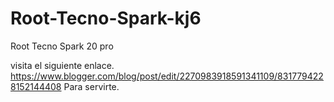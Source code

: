 # Root-Tecno-Spark-kj6
Root Tecno Spark 20 pro

visita el siguiente enlace.
https://www.blogger.com/blog/post/edit/2270983918591341109/8317794228152144408
Para servirte.
